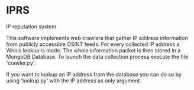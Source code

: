 # IPRS
IP reputation system

This software implements web crawlers that gather IP address information from publicly accessible OSINT feeds.
For every collected IP address a Whois lookup is made. The whole information packet is then stored in a MongoDB Database.
To launch the data collection process execute the file 'crawler.py'.

If you want to lookup an IP address from the database you can do so by using 'lookup.py' with the IP address as only argument.
